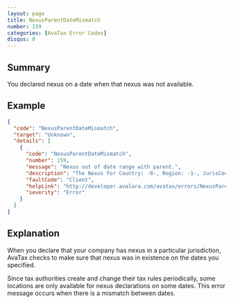 ```yaml
---
layout: page
title: NexusParentDateMismatch
number: 159
categories: [AvaTax Error Codes]
disqus: 0
---
```


## Summary

You declared nexus on a date when that nexus was not available.

## Example

```json
{
  "code": "NexusParentDateMismatch",
  "target": "Unknown",
  "details": [
    {
      "code": "NexusParentDateMismatch",
      "number": 159,
      "message": "Nexus out of date range with parent.",
      "description": "The Nexus for Country: -0-, Region: -1-, JurisCode: -2-, JurisTypeId: -3-, JurisName: -4-, ShortName: -5-, SignatureCode: -6-, StateAssignedNo: -7- did not have nexus in -8- on -9-.",
      "faultCode": "Client",
      "helpLink": "http://developer.avalara.com/avatax/errors/NexusParentDateMismatch",
      "severity": "Error"
    }
  ]
}
```

## Explanation

When you declare that your company has nexus in a particular jurisdiction, AvaTax checks to make sure that nexus was in existence on the dates you specified.

Since tax authorities create and change their tax rules periodically, some locations are only available for nexus declarations on some dates.  This error message occurs when there is a mismatch between dates.

